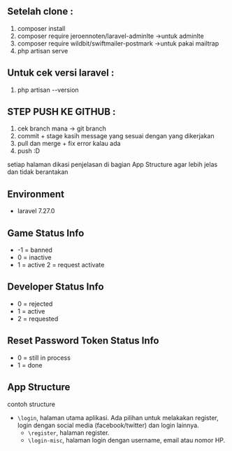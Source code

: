 ## Setelah clone :
1. composer install 
2. composer require jeroennoten/laravel-adminlte ->untuk adminlte
3. composer require wildbit/swiftmailer-postmark ->untuk pakai mailtrap
4. php artisan serve

## Untuk cek versi laravel :
1. php artisan --version

## STEP PUSH KE GITHUB :
1. cek branch mana -> git branch 
2. commit + stage kasih message yang sesuai dengan yang dikerjakan
3. pull dan merge + fix error kalau ada
4. push :D

setiap halaman dikasi penjelasan di bagian App Structure agar lebih jelas dan tidak berantakan

## Environment
* laravel 7.27.0

## Game Status Info
* -1 = banned
*  0 = inactive
*  1 = active
   2 = request activate

## Developer Status Info
* 0 = rejected
* 1 = active
* 2 = requested

## Reset Password Token Status Info
* 0 = still in process
* 1 = done

## App Structure
contoh structure 

* `\login`, halaman utama aplikasi. Ada pilihan untuk melakakan register, login dengan social media (facebook/twitter) dan login lainnya.
  * `\register`, halaman register.
  * `\login-misc`, halaman login dengan username, email atau nomor HP.

